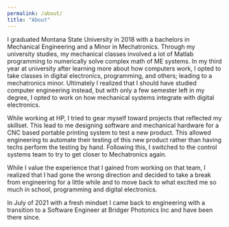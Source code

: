 ```yaml
---
permalink: /about/
title: "About"
---
```

I graduated Montana State University in 2018 with a bachelors in Mechanical Engineering and a Minor in Mechatronics. Through my university studies, my mechanical classes involved a lot of Matlab programming to numerically solve complex math of ME systems. In my third year at university after learning more about how computers work, I opted to take classes in digital electronics, programming, and others; leading to a mechatronics minor. Ultimately I realized that I should have studied computer engineering instead, but with only a few semester left in my degree, I opted to work on how mechanical systems integrate with digital electronics. 

While working at HP, I tried to gear myself toward projects that reflected my skillset. This lead to me designing software and mechanical hardware for a CNC based portable printing system to test a new product. This allowed engineering to automate their testing of this new product rather than having techs perform the testing by hand. Following this, I switched to the control systems team to try to get closer to Mechatronics again. 

While I value the experience that I gained from working on that team, I realized that I had gone the wrong direction and decided to take a break from engineering for a little while and to move back to what excited me so much in school, programming and digital electronics. 

In July of 2021 with a fresh mindset I came back to engineering with a transition to a Software Engineer at Bridger Photonics Inc and have been there since. 